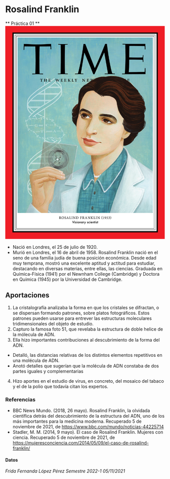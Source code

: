 # Rosalind Franklin
** Práctica 01 **
![alt text](Rosalind-Franklin.jpg)
- Nació en Londres, el 25 de julio de 1920.
- Murió en Londres, el 16 de abril de 1958.
Rosalind Franklin nació en el seno de una familia judía de buena posición económica. Desde edad muy temprana, mostró una excelente aptitud y actitud para estudiar, destacando en diversas materias, entre ellas, las ciencias.
Graduada en Química-Física (1941) por el Newnham College (Cambridge) y Doctora en Química (1945) por la Universidad de Cambridge.
## Aportaciones 
1. La cristalografía analizaba la forma en que los cristales se difractan, o se dispersan formando patrones, sobre platos fotográficos. Estos patrones pueden usarse para entrever las estructuras moleculares tridimensionales del objeto de estudio.
2. Capturo la famosa foto 51, que revelaba la estructura de doble helice de la mólecula de ADN.
3. Ella hizo importantes contribuciones al descubrimiento de la forma del ADN.
- Detalló, las distancias relativas de los distintos elementos repetitivos en una molécula de ADN.
- Anotó detalles que sugerían que la molécula de ADN constaba de dos partes iguales y complementarias
4. Hizo aportes en el estudio de virus, en concreto, del mosaico del tabaco y el de la polio que todavía citan los expertos.
### Referencias
- BBC News Mundo. (2018, 26 mayo). Rosalind Franklin, la olvidada científica detrás del descubrimiento de la estructura del ADN, uno de los más importantes para la medicina moderna. Recuperado 5 de noviembre de 2021, de https://www.bbc.com/mundo/noticias-44225714
- Stadler, M. M. (2014, 9 mayo). El caso de Rosalind Franklin. Mujeres con ciencia. Recuperado 5 de noviembre de 2021, de https://mujeresconciencia.com/2014/05/09/el-caso-de-rosalind-franklin/
#### Datos
_Frida Fernanda López Pérez_
_Semestre 2022-1_
_05/11/2021_
